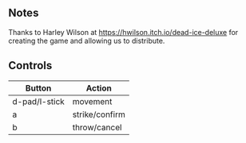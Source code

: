 
## Notes

Thanks to Harley Wilson at https://hwilson.itch.io/dead-ice-deluxe for creating the game and allowing us to distribute.

## Controls

|Button| Action |
|--|--|
| d-pad/l-stick| movement |
| a| strike/confirm |
| b| throw/cancel |

